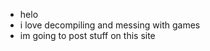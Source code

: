 - helo
- i love decompiling and messing with games
- im going to post stuff on this site

<!---
hitcker/hitcker is a ✨ special ✨ repository because its `README.md` (this file) appears on your GitHub profile.
You can click the Preview link to take a look at your changes.
--->

